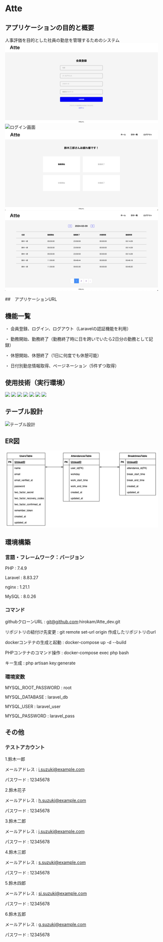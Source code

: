 # Atte

## アプリケーションの目的と概要
人事評価を目的とした社員の勤怠を管理するためのシステム
![会員登録画面](会員登録画面.png)
![ログイン画面](ログイン画面.png)
![ホーム画面](ホーム画面.png)
![日付別勤怠一覧画面](日付別勤怠一覧画面.png)


##　アプリケーションURL


## 機能一覧
・ 会員登録、ログイン、ログアウト（Laravelの認証機能を利用）

・ 勤務開始、勤務終了（勤務終了時に日を跨いでいたら2日分の勤務として記録）

・ 休憩開始、休憩終了（1日に何度でも休憩可能）

・ 日付別勤怠情報取得、ページネーション（5件ずつ取得）


## 使用技術（実行環境）
<img src="https://img.shields.io/badge/-Php-777BB4.svg?logo=php&style=plastic"> <img src="https://img.shields.io/badge/-Laravel-E74430.svg?logo=laravel&style=plastic"> <img src="https://img.shields.io/badge/-Mysql-4479A1.svg?logo=mysql&style=plastic"> <img src="https://img.shields.io/badge/-Nginx-269539.svg?logo=nginx&style=plastic"> <img src="https://img.shields.io/badge/-Apache-D22128.svg?logo=apache&style=plastic"> <img src="https://img.shields.io/badge/-Bootstrap-563D7C.svg?logo=bootstrap&style=plastic"> <img src="https://img.shields.io/badge/-Jquery-0769AD.svg?logo=jquery&style=plastic">

## テーブル設計
![テーブル設計](テーブル設計.png)

## ER図
![ER図](ER.png)


## 環境構築
### 言語・フレームワーク：バージョン

PHP : 7.4.9

Laravel : 8.83.27

nginx : 1.21.1

MySQL : 8.0.26


### コマンド
githubクローンURL : git@github.com:hirokam/Atte_dev.git

リポジトリの紐付け先変更 : git remote set-url origin 作成したリポジトリのurl

dockerコンテナの生成と起動 : docker-compose up -d --build

PHPコンテナのコマンド操作 : docker-compose exec php bash

キー生成 : php artisan key:generate


### 環境変数
MYSQL_ROOT_PASSWORD : root

MYSQL_DATABASE : laravel_db

MYSQL_USER : laravel_user

MYSQL_PASSWORD : laravel_pass


## その他
### テストアカウント
1.鈴木一郎

メールアドレス : i.suzuki@example.com

パスワード : 12345678


2.鈴木花子

メールアドレス : h.suzuki@example.com

パスワード : 12345678


3.鈴木二郎

メールアドレス : j.suzuki@example.com

パスワード : 12345678


4.鈴木三郎

メールアドレス : s.suzuki@example.com

パスワード : 12345678


5.鈴木四郎

メールアドレス : si.suzuki@example.com

パスワード : 12345678


6.鈴木五郎

メールアドレス : g.suzuki@example.com

パスワード : 12345678
